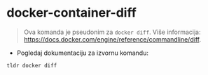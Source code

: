 # docker-container-diff

> Ova komanda je pseudonim za `docker diff`.
> Više informacija: <https://docs.docker.com/engine/reference/commandline/diff>.

- Pogledaj dokumentaciju za izvornu komandu:

`tldr docker diff`

